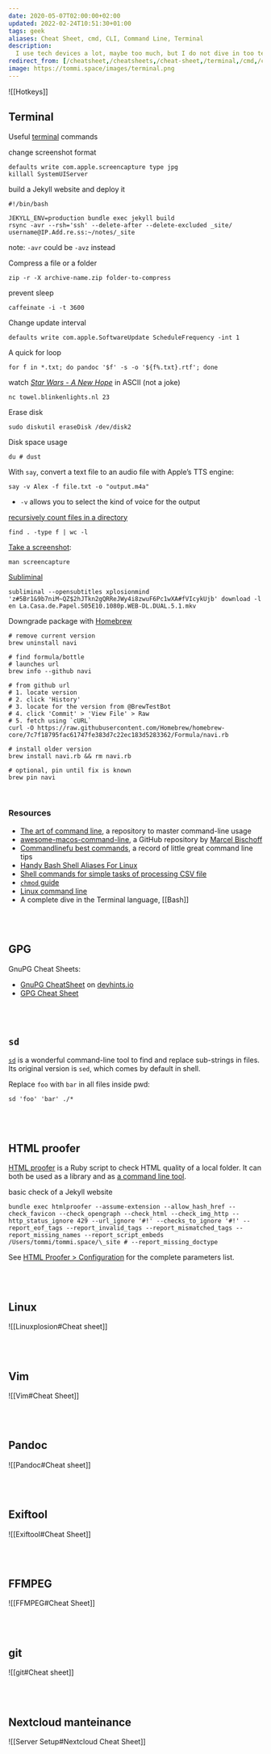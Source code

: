 ```yaml
---
date: 2020-05-07T02:00:00+02:00
updated: 2022-02-24T10:51:30+01:00
tags: geek
aliases: Cheat Sheet, cmd, CLI, Command Line, Terminal
description:
  I use tech devices a lot, maybe too much, but I do not dive in too technically. The few times I have to get things done with more technical tools, I need some reference.
redirect_from: [/cheatsheet,/cheatsheets,/cheat-sheet,/terminal,/cmd,/cli]
image: https://tommi.space/images/terminal.png
---
```

![[Hotkeys]]

## Terminal

Useful [terminal](https://en.wikipedia.org/wiki/Terminal 'Terminal on Wikipedia') commands

change screenshot format
```shellsession
defaults write com.apple.screencapture type jpg
killall SystemUIServer
```

build a Jekyll website and deploy it
```shell
#!/bin/bash

JEKYLL_ENV=production bundle exec jekyll build
rsync -avr --rsh='ssh' --delete-after --delete-excluded _site/ username@IP.Add.re.ss:~/notes/_site
```

note: `-avr` could be `-avz` instead

Compress a file or a folder
```shellsession
zip -r -X archive-name.zip folder-to-compress
```

prevent sleep
```shellsession
caffeinate -i -t 3600
```

Change update interval
```shellsession
defaults write com.apple.SoftwareUpdate ScheduleFrequency -int 1
```

A quick for loop
```shellsession
for f in *.txt; do pandoc '$f' -s -o '${f%.txt}.rtf'; done
```

watch <cite><a href='https://en.wikipedia.org/wiki/Star_Wars_(film)' target='_blank' title='“Star Wars” on Wikipedia'>Star Wars - A New Hope</a></cite> in ASCII (not a joke)
```shellsession
nc towel.blinkenlights.nl 23
```

Erase disk
```shellsession
sudo diskutil eraseDisk /dev/disk2 
```

Disk space usage
```shellsession
du # dust
```

With `say`, convert a text file to an audio file with Apple’s TTS engine:
```shellsession
say -v Alex -f file.txt -o "output.m4a"
```

- `-v` allows you to select the kind of voice for the output

[recursively count files in a directory](https://stackoverflow.com/a/9157162 'Recursively counting files in a Linux directory')
```shellsession
find . -type f | wc -l
```

[Take a screenshot](https://www.take-a-screenshot.org/ 'ᐅ How to take a screenshot'):
```shellsession
man screencapture
```

[Subliminal](https://subliminal.readthedocs.io/en/latest/user/cli.html 'Subliminal documentation')
```shellsession
subliminal --opensubtitles xplosionmind 'z#5Br1&9b7niM~QZ$2hJTkn2gQRReJWy4i8zwuF6Pc1wXA#fVIcykUjb' download -l en La.Casa.de.Papel.S05E10.1080p.WEB-DL.DUAL.5.1.mkv
```

Downgrade package with [Homebrew](https://brew.sh 'Homebrew')
```shellsession
# remove current version
brew uninstall navi

# find formula/bottle
# launches url
brew info --github navi

# from github url
# 1. locate version 
# 2. click 'History'
# 3. locate for the version from @BrewTestBot
# 4. click 'Commit' > 'View File' > Raw
# 5. fetch using `cURL`
curl -O https://raw.githubusercontent.com/Homebrew/homebrew-core/7c7f18795fac61747fe383d7c22ec183d5283362/Formula/navi.rb

# install older version
brew install navi.rb && rm navi.rb

# optional, pin until fix is known
brew pin navi
```

<br>

### Resources

- [The art of command line](https://github.com/jlevy/the-art-of-command-line 'the-art-of-command-line on GitHub'), a repository to master command-line usage
- [awesome-macos-command-line](https://github.com/herrbischoff/awesome-macos-command-line), a GitHub repository by [Marcel Bischoff](https://herrbischoff.com/)
- [Commandlinefu best commands](https://www.commandlinefu.com/commands/browse/sort-by-votes 'Commandlinefu best commands'), a record of little great command line tips
- [Handy Bash Shell Aliases For Linux](https://www.cyberciti.biz/tips/bash-aliases-mac-centos-linux-unix.html '30 Handy Bash Shell Aliases For Linux')
- [Shell commands for simple tasks of processing CSV file](https://dev.to/0xbf/shell-commands-for-simple-tasks-of-processing-csv-files-linux-tips-48ea 'Shell commands for simple tasks of processing CSV file')
- [`chmod` guide](https://chmodcommand.com 'Chmodcommand')
- [Linux command line](https://github.com/learnbyexample/Linux_command_line 'linux-command-line on GitHub')
- A complete dive in the Terminal language, [[Bash]]

<br>
<br>

## GPG

GnuPG Cheat Sheets:

<script src='https://gist.github.com/turingbirds/3df43f1920a98010667a.js'></script>

- [GnuPG CheatSheet](https://devhints.io/gnupg 'GnuPG Cheat Sheet') on [devhints.io](https://devhints.io/ 'devhints')
- [GPG Cheat Sheet](http://irtfweb.ifa.hawaii.edu/~lockhart/gpg/ 'GPG Cheat Sheet')

<br>
<br>

## `sd`

[`sd`](https://github.com/chmln/sd 'sd source code') is a wonderful command-line tool to find and replace sub-strings in files. Its original version is `sed`, which comes by default in shell.

Replace `foo` with `bar` in all files inside pwd:
```shellsession
sd 'foo' 'bar' ./*
```

<br>
<br>

## HTML proofer

[HTML proofer](https://github.com/gjtorikian/html-proofer 'HTML proofer GitHub repository') is a Ruby script to check HTML quality of a local folder. It can both be used as a library and as [a command line tool](https://github.com/gjtorikian/html-proofer#using-on-the-command-line 'Using HTML Proofer in the command line').

basic check of a Jekyll website
```shellsession
bundle exec htmlproofer --assume-extension --allow_hash_href --check_favicon --check_opengraph --check_html --check_img_http --http_status_ignore 429 --url_ignore '#!' --checks_to_ignore '#!' --report_eof_tags --report_invalid_tags --report_mismatched_tags --report_missing_names --report_script_embeds /Users/tommi/tommi.space/\_site # --report_missing_doctype
```

See [HTML Proofer \> Configuration](https://github.com/gjtorikian/html-proofer#configuration 'HTML Proofer Configuration') for the complete parameters list.

<br>
<br>

## Linux

![[Linuxplosion#Cheat sheet]]

<br>
<br>

## Vim

![[Vim#Cheat Sheet]]

<br>
<br>

## Pandoc

![[Pandoc#Cheat sheet]]

<br>
<br>

## Exiftool

![[Exiftool#Cheat Sheet]]

<br>
<br>

## FFMPEG

![[FFMPEG#Cheat Sheet]]

<br>
<br>

## git

![[git#Cheat sheet]]

<br>
<br>

## Nextcloud manteinance

![[Server Setup#Nextcloud Cheat Sheet]]
